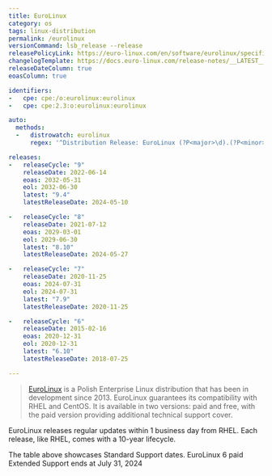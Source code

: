 ```yaml
---
title: EuroLinux
category: os
tags: linux-distribution
permalink: /eurolinux
versionCommand: lsb_release --release
releasePolicyLink: https://euro-linux.com/en/software/eurolinux/specification/
changelogTemplate: https://docs.euro-linux.com/release-notes/__LATEST__
releaseDateColumn: true
eoasColumn: true

identifiers:
-   cpe: cpe:/o:eurolinux:eurolinux
-   cpe: cpe:2.3:o:eurolinux:eurolinux

auto:
  methods:
  -   distrowatch: eurolinux
      regex: '^Distribution Release: EuroLinux (?P<major>\d).(?P<minor>\d)$'

releases:
-   releaseCycle: "9"
    releaseDate: 2022-06-14
    eoas: 2032-05-31
    eol: 2032-06-30
    latest: "9.4"
    latestReleaseDate: 2024-05-10

-   releaseCycle: "8"
    releaseDate: 2021-07-12
    eoas: 2029-03-01
    eol: 2029-06-30
    latest: "8.10"
    latestReleaseDate: 2024-05-27

-   releaseCycle: "7"
    releaseDate: 2020-11-25
    eoas: 2024-07-31
    eol: 2024-07-31
    latest: "7.9"
    latestReleaseDate: 2020-11-25

-   releaseCycle: "6"
    releaseDate: 2015-02-16
    eoas: 2020-12-31
    eol: 2020-12-31
    latest: "6.10"
    latestReleaseDate: 2018-07-25

---
```


> [EuroLinux](https://euro-linux.com) is a Polish Enterprise Linux distribution that has been in
> development since 2013. EuroLinux guarantees its compatibility with RHEL and CentOS. It is
> available in two versions: paid and free, with the paid version providing additional technical
> support cover.

EuroLinux releases regular updates within 1 business day from RHEL. Each release, like RHEL, comes
with a 10-year lifecycle.

The table above showcases Standard Support dates. EuroLinux 6 paid Extended Support ends at
July 31, 2024
